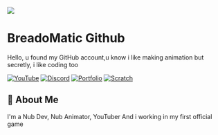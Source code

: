 ![](https://pfps.gg/assets/banners/5472-party-all-the-time.gif)
# BreadoMatic Github

Hello, u found my GitHub account,u know i like making animation but secretly, i like coding too 



[![YouTube](https://img.shields.io/badge/YouTube-Channel-red)](https://www.youtube.com/channel/UC0eAf-f0ZWr75E_WTBGYu4w/videos)
[![Discord](https://img.shields.io/badge/Discord-Server-lightgrey)](https://discord.gg/77xMs6WyS2)
[![Portfolio](https://img.shields.io/badge/Another-portfolio-brightgreen)](https://breadomaticc.github.io)
[![Scratch](https://img.shields.io/badge/Scratch-lol%20i'm%20not%20a%20kid%20but%20i%20love%20Scratch-orange)](https://scratch.mit.edu/users/susbread/)
## 🚀 About Me
I'm a Nub Dev, Nub Animator, YouTuber
And i working in my first official game 

